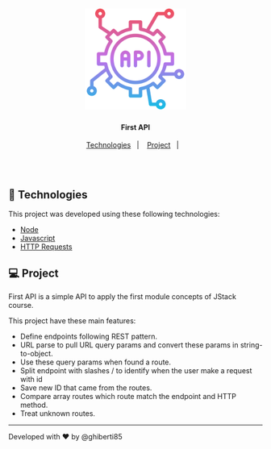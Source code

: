 <h1 align="center">
    <img alt="DevRadar" title="#delicinha" src="logo-api.svg" width="200px" />
</h1>

<h4 align="center">
  First API
</h4>


<p align="center">
  <a href="#-technologies">Technologies</a>&nbsp;&nbsp;&nbsp;|&nbsp;&nbsp;&nbsp;
  <a href="#-project">Project</a>&nbsp;&nbsp;&nbsp;|&nbsp;&nbsp;&nbsp;
</p>

<br>
<br>

## 🚀  Technologies

This project was developed using these following technologies:

- [Node](https://nodejs.org/en/docs/)
- [Javascript](https://developer.mozilla.org/en-US/docs/Web/JavaScript)
- [HTTP Requests](https://developer.mozilla.org/en-US/docs/Web/HTTP/Methods)

## 💻  Project

First API is a simple API to apply the first module concepts of JStack course.

This project have these main features:

- Define endpoints following REST pattern.
- URL parse to pull URL query params and convert these params in string-to-object.
- Use these query params when found a route.
- Split endpoint with slashes / to identify when the user make a request with id
- Save new ID that came from the routes.
- Compare array routes which route match the endpoint and HTTP method.
- Treat unknown routes.

---

Developed with ♥ by @ghiberti85
